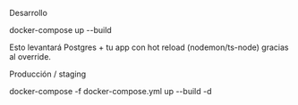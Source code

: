 Desarrollo

docker-compose up --build

Esto levantará Postgres + tu app con hot reload (nodemon/ts-node) gracias al override.

Producción / staging

docker-compose -f docker-compose.yml up --build -d

